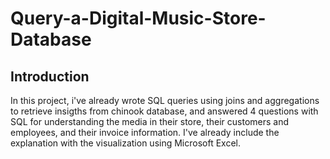 # Query-a-Digital-Music-Store-Database
## Introduction
In this project, i've already wrote SQL queries using joins and aggregations to retrieve insigths from chinook database, and answered 4 questions with SQL for understanding the media in their store, their customers and employees, and their invoice information. I've already include the explanation with the visualization using Microsoft Excel. 
